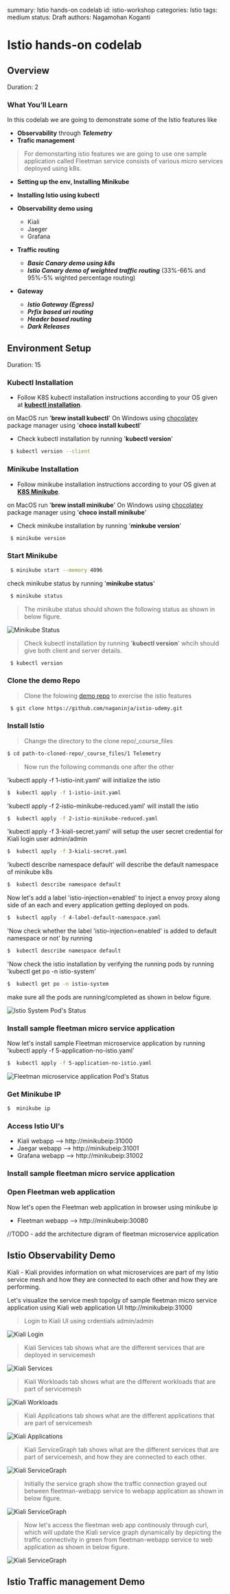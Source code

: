 summary: Istio hands-on codelab
id: istio-workshop
categories: Istio
tags: medium
status: Draft 
authors: Nagamohan Koganti

# Istio hands-on codelab
<!-- ------------------------ -->
## Overview 
Duration: 2

### What You’ll Learn 

In this codelab we are going to demonstrate some of the Istio features like 
- **Observability** through ***Telemetry*** 
- **Trafic management** 
	

> For demonstarting istio features we are going to use one sample application called Fleetman service consists of various micro services deployed using k8s.

- **Setting up the env, Installing Minikube** 
- **Installing Istio using kubectl** 
- **Observability demo using**
	* Kiali
	* Jaeger
	* Grafana
 
- **Traffic routing**
	- ***Basic Canary demo using k8s***
	- ***Istio Canary demo of weighted traffic routing***  (33%-66% and 95%-5% wighted percentage routing)
	
- **Gateway**
   	- ***Istio Gateway (Egress)***
	- ***Prfix based uri routing***
	- ***Header based routing***
	- ***Dark Releases***

<!-- ------------------------ -->
## Environment Setup 
Duration: 15


### Kubectl Installation
- Follow K8S kubectl installation instructions according to your OS given at [__kubectl installation__](https://kubernetes.io/docs/tasks/tools/install-kubectl).

on MacOS run '__brew install kubectl__'
On Windows using [chocolatey](https://chocolatey.org/install) package manager using '__choco install kubectl__'

- Check kubectl installation by running '__kubectl version__'

``` bash
 $ kubectl version --client
```

### Minikube Installation
- Follow minikube installation instructions according to your OS given at [__K8S Minikube__](https://kubernetes.io/docs/tasks/tools/install-kubectl).

on MacOS run '__brew install minikube__'
On Windows using [chocolatey](https://chocolatey.org/install) package manager using '__choco install minikube__'

- Check minikube installation by running '__minkube version__'
``` bash
 $ minikube version
```

### Start Minikube
``` bash
 $ minikube start --memory 4096 
```
check minikube status by running '__minikube status__'
``` bash
 $ minikube status
```
>The minikube status should shown the following status as shown in below figure.

![Minikube Status](docs/img/minikube-status.PNG)

>Check kubectl installation by running '__kubectl version__' whcih should give both client and server details.

``` bash
 $ kubectl version 
```

### Clone the demo Repo
> Clone the folowing [demo repo](https://github.com/naganinja/istio-udemy.git) to exercise the istio features

``` bash
 $ git clone https://github.com/naganinja/istio-udemy.git
``` 

### Install Istio
> Change the directory to the clone repo/_course_files

 ``` bash
 $ cd path-to-cloned-repo/_course_files/1 Telemetry
``` 

> Now run the following commands one after the other

'kubectl apply -f 1-istio-init.yaml' will initialize the istio

``` bash
$  kubectl apply -f 1-istio-init.yaml
```

'kubectl apply -f 2-istio-minikube-reduced.yaml' will install the istio

``` bash
$  kubectl apply -f 2-istio-minikube-reduced.yaml
```

'kubectl apply -f 3-kiali-secret.yaml' will setup the user secret credential for Kiali login user admin/admin
``` bash
$  kubectl apply -f 3-kiali-secret.yaml
```

'kubectl describe namespace default' will describe the default namespace of minikube k8s
``` bash
$  kubectl describe namespace default
```

Now let's add a label 'istio-injection=enabled' to inject a envoy proxy along side of an each and every application getting deployed on pods.

``` bash
$  kubectl apply -f 4-label-default-namespace.yaml
```

'Now check whether the label 'istio-injection=enabled' is added to default namespace or not' by running 

``` bash
$  kubectl describe namespace default
```

'Now check the istio installation by verifying the running pods by running 'kubectl get po -n istio-system'

``` bash
$  kubectl get po -n istio-system
```

make sure all the pods are running/completed as shown in below figure.

![Istio System Pod's Status](docs/img/istio-system-pods.PNG)


### Install sample fleetman micro service application

Now let's install sample Fleetman microservice application by running 'kubectl apply -f 5-application-no-istio.yaml'

``` bash
$  kubectl apply -f 5-application-no-istio.yaml
```

![Fleetman microservice application Pod's Status](docs/img/fleetman-pods.PNG)

### Get Minikube IP

``` bash
$  minikube ip
```

### Access Istio UI's 

- Kiali webapp --> http://minikubeip:31000
- Jaegar webapp --> http://minikubeip:31001
- Grafana webapp --> http://minikubeip:31002

### Install sample fleetman micro service application

### Open Fleetman web application

Now let's open the Fleetman web application in browser using minikube ip

- Fleetman webapp --> http://minikubeip:30080

//TODO - add the architecture digram of fleetman microservice application

## Istio Observability Demo

Kiali - Kiali provides information on what microservices are part of my Istio service mesh and how they are connected to each other and how they are performing.

Let's visualize the service mesh topolgy of sample fleetman micro service application using Kiali web application UI http://minikubeip:31000

>Login to Kiali UI using crdentials admin/admin

 ![Kiali Login ](docs/img/kiali-login.PNG)

> Kiali Services tab shows what are the different services that are deployed in servicemesh

 ![Kiali Services ](docs/img/kiali-Services.PNG)

> Kiali Workloads tab shows what are the different workloads that are part of servicemesh

 ![Kiali Workloads ](docs/img/kiali-Workloads.PNG)

> Kiali Applications tab shows what are the different applications that are part of servicemesh

 ![Kiali Applications ](docs/img/kiali-Applications.PNG)

> Kiali ServiceGraph tab shows what are the different services that are part of servicemesh, and how they are connected to each other.

 ![Kiali ServiceGraph ](docs/img/kiali-Servicegraph.PNG)

> Initially the service graph show the traffic connection grayed out between fleetman-webapp service to webapp application as shown in below figure.

 ![Kiali ServiceGraph ](docs/img/Service-no-trafic.png)

> Now let's access the fleetman web app continously through curl, which will update the Kiali service graph dynamically by depicting the traffic connectivity in green from fleetman-webapp service to web application as shown in below figure.

 ![Kiali ServiceGraph ](docs/img/Service-trafic.png)
 
 ## Istio Traffic management Demo



















	


